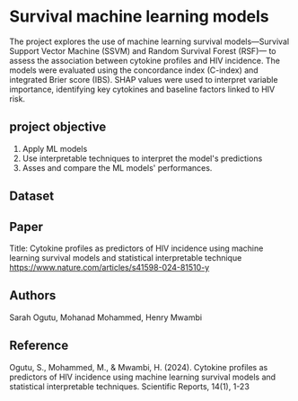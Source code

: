 # Survival machine learning models
The project explores the use of machine learning survival models—Survival Support Vector Machine (SSVM) and Random Survival Forest (RSF)—
to assess the association between cytokine profiles and HIV incidence. 
The models were evaluated using the concordance index (C-index) and integrated Brier score (IBS). 
SHAP values were used to interpret variable importance, identifying key cytokines and baseline factors linked to HIV risk. 
## project objective
1. Apply ML models
2. Use interpretable techniques to interpret the model's predictions
3. Asses and compare the ML models' performances.
## Dataset

## Paper
Title: Cytokine profiles as predictors of HIV incidence using machine learning survival models and statistical interpretable technique
https://www.nature.com/articles/s41598-024-81510-y
## Authors
Sarah Ogutu, Mohanad Mohammed, Henry Mwambi
## Reference
Ogutu, S., Mohammed, M., & Mwambi, H. (2024). Cytokine profiles as predictors of HIV incidence using machine learning survival models and statistical interpretable techniques. 
Scientific Reports, 14(1), 1-23
